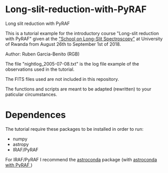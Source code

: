 # Long-slit-reduction-with-PyRAF
Long slit reduction with PyRAF

This is a tutorial example for the introductory course "Long-slit reduction with PyRAF" given at the ["School on Long-Slit Spectroscopy"](https://sites.google.com/site/schoolonspectroscopy/home) at University of Rwanda from August 26th to September 1st of 2018.

Author: Ruben Garcia-Benito (RGB)

The file "nightlog_2005-07-08.txt" is the log file example of the observations used in the tutorial. 

The FITS files used are not included in this repository. 

The functions and scripts are meant to be adapted (rewritten) to your paticular circumstances.

# Dependences

The tutorial require these packages to be installed in order to run:

+ numpy
+ astropy
+ IRAF/PyRAF

For IRAF/PyRAF I recommend the [astroconda](https://astroconda.readthedocs.io/en/latest/) package (with [astroconda with PyRAF
](https://astroconda.readthedocs.io/en/latest/installation.html#legacy-software-stack-with-iraf))
